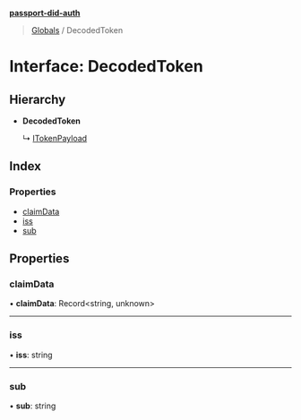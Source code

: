 **[passport-did-auth](../README.md)**

> [Globals](../README.md) / DecodedToken

# Interface: DecodedToken

## Hierarchy

* **DecodedToken**

  ↳ [ITokenPayload](itokenpayload.md)

## Index

### Properties

* [claimData](decodedtoken.md#claimdata)
* [iss](decodedtoken.md#iss)
* [sub](decodedtoken.md#sub)

## Properties

### claimData

•  **claimData**: Record\<string, unknown>

___

### iss

•  **iss**: string

___

### sub

•  **sub**: string
